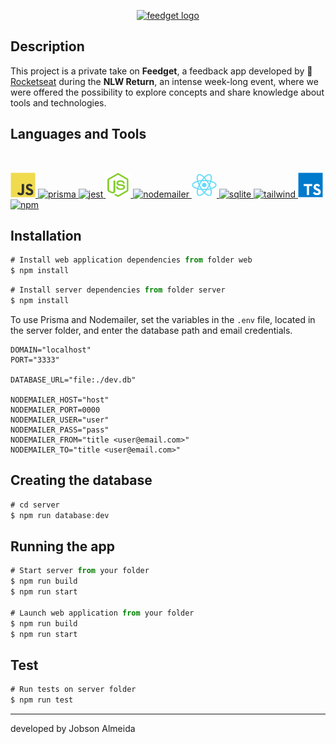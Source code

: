 <p align="center">
<a href="https://github.com/jobsonra/nlw-return-feedget"><img alt="feedget logo" src="https://raw.githubusercontent.com/jobsonra/nlw-return-feedget/main/web/src/assets/feedget.svg"></a>
</p>

## Description

This project is a private take on **Feedget**, a feedback app developed by 🚀[Rocketseat](https://www.rocketseat.com.br) during the **NLW Return**, an intense week-long event, where we were offered the possibility to explore concepts and share knowledge about tools and technologies.

## Languages and Tools

</br> 
<p align="left">
    <a
    href="https://developer.mozilla.org/en-US/docs/Web/JavaScript"
    target="_blank"
    rel="noreferrer"
  >
    <img
      src="https://raw.githubusercontent.com/devicons/devicon/master/icons/javascript/javascript-original.svg"
      alt="javascript"
      title="javascript"
      width="40"
      height="40"
    />
  </a>
  <a href="https://www.prisma.io/" target="_blank" rel="noreferrer">
    <img
      src="https://cdn.worldvectorlogo.com/logos/prisma-3.svg"
      alt="prisma"
      title="prisma"
      width="40"
      height="40"
    />
  </a>
  <a href="https://jestjs.io" target="_blank" rel="noreferrer">
    <img
      src="https://www.vectorlogo.zone/logos/jestjsio/jestjsio-icon.svg"
      alt="jest"
      title="jest"
      width="40"
      height="40"
    />
  </a>
  <a href="https://nodejs.org" target="_blank" rel="noreferrer">
    <img
      src="https://raw.githubusercontent.com/devicons/devicon/master/icons/nodejs/nodejs-original.svg"
      alt="nodejs"
      title="nodejs"
      width="40"
      height="40"
    />
  </a>
      <a href="https://nodemailer.com/about/" target="_blank" rel="noreferrer">
    <img
      src="https://nodemailer.com/nm_logo_200x136.png"
      alt="nodemailer"
      title="nodemailer"
      width="58.82352"
      height="40"
    />
  </a> 
  <a href="https://reactjs.org/" target="_blank" rel="noreferrer">
    <img
      src="https://raw.githubusercontent.com/devicons/devicon/master/icons/react/react-original.svg"
      alt="react"
      title="react"
      width="40"
      height="40"
    />
  </a>
  <a href="https://www.sqlite.org/" target="_blank" rel="noreferrer">
    <img
      src="https://www.vectorlogo.zone/logos/sqlite/sqlite-icon.svg"
      alt="sqlite"
      title="sqlite"
      width="40"
      height="40"
    />
  </a>
  <a href="https://tailwindcss.com/" target="_blank" rel="noreferrer">
    <img
      src="https://www.vectorlogo.zone/logos/tailwindcss/tailwindcss-icon.svg"
      alt="tailwind"
      title="tailwind"
      width="40"
      height="40"
    />
  </a>
  <a href="https://www.typescriptlang.org/" target="_blank" rel="noreferrer">
    <img
      src="https://raw.githubusercontent.com/devicons/devicon/master/icons/typescript/typescript-original.svg"
      alt="typescript"
      title="typescript"
      width="40"
      height="40"
    />
  </a>
    <a
    href="https://www.npmjs.com/"
    target="_blank"
    rel="noreferrer"
  >
    <img
      src="https://www.vectorlogo.zone/logos/npmjs/npmjs-ar21.svg"
      alt="npm"
      title="npm"
      width="100"
      height="40"
    />
  </a>
</p>

## Installation

```javascript
# Install web application dependencies from folder web
$ npm install
```

```javascript
# Install server dependencies from folder server
$ npm install
```

To use Prisma and Nodemailer, set the variables in the `.env` file, located in the server folder, and enter the database path and email credentials.

```dosini
DOMAIN="localhost"
PORT="3333"

DATABASE_URL="file:./dev.db"

NODEMAILER_HOST="host"
NODEMAILER_PORT=0000
NODEMAILER_USER="user"
NODEMAILER_PASS="pass"
NODEMAILER_FROM="title <user@email.com>"
NODEMAILER_TO="title <user@email.com>"
```

## Creating the database

```javascript
# cd server
$ npm run database:dev
```

## Running the app

```javascript
# Start server from your folder
$ npm run build
$ npm run start

# Launch web application from your folder
$ npm run build
$ npm run start
```

## Test

```javascript
# Run tests on server folder
$ npm run test

```

---

developed by Jobson Almeida
